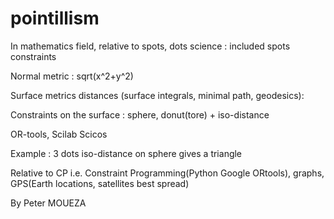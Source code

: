# pointillism
In mathematics field, relative to spots, dots science : included spots constraints

Normal metric : sqrt(x^2+y^2)

Surface metrics distances (surface integrals, minimal path, geodesics): 

Constraints on the surface : sphere, donut(tore) + iso-distance

OR-tools, Scilab Scicos

Example : 3 dots iso-distance on sphere gives a triangle

Relative to CP i.e. Constraint Programming(Python Google ORtools), graphs, GPS(Earth locations, satellites best spread)

By Peter MOUEZA
